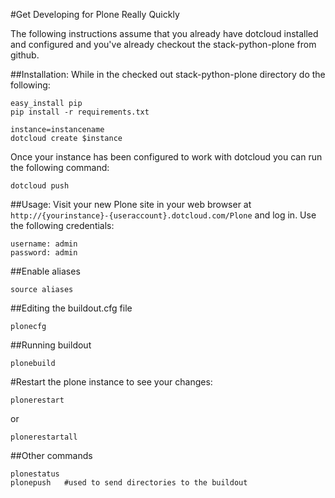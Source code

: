 #Get Developing for Plone Really Quickly

The following instructions assume that you already have dotcloud installed and
configured and you've already checkout the stack-python-plone from github.

##Installation:
While in the checked out stack-python-plone directory do the following:

    easy_install pip
    pip install -r requirements.txt

    instance=instancename
    dotcloud create $instance

Once your instance has been configured to work with dotcloud you can run
the following command:

    dotcloud push 
  
##Usage:
Visit your new Plone site in your web browser at
`http://{yourinstance}-{useraccount}.dotcloud.com/Plone` and log in.
Use the following credentials:

    username: admin
    password: admin

##Enable aliases

    source aliases
    
##Editing the buildout.cfg file

    plonecfg

##Running buildout

    plonebuild
    
#Restart the plone instance to see your changes:

    plonerestart

or

    plonerestartall
    
##Other commands

    plonestatus
    plonepush   #used to send directories to the buildout

